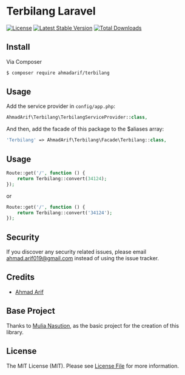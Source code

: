 # Terbilang Laravel

[![License](https://poser.pugx.org/ahmadarif/terbilang/license)](https://packagist.org/packages/ahmadarif/terbilang)
[![Latest Stable Version](https://poser.pugx.org/ahmadarif/terbilang/v/stable)](https://packagist.org/packages/ahmadarif/terbilang)
[![Total Downloads](https://poser.pugx.org/ahmadarif/terbilang/downloads)](https://packagist.org/packages/ahmadarif/terbilang)


## Install

Via Composer

``` bash
$ composer require ahmadarif/terbilang
```

## Usage

Add the service provider in `config/app.php`:

```php
AhmadArif\Terbilang\TerbilangServiceProvider::class,
```

And then, add the facade of this package to the $aliases array:

```php
'Terbilang' => AhmadArif\Terbilang\Facade\Terbilang::class,
```

## Usage

```php
Route::get('/', function () {
    return Terbilang::convert(34124);
});
```

or

```php
Route::get('/', function () {
    return Terbilang::convert('34124');
});
```


## Security

If you discover any security related issues, please email ahmad.arif019@gmail.com instead of using the issue tracker.


## Credits

- [Ahmad Arif](https://packagist.org/packages/ahmadarif/terbilang/stats)


## Base Project

Thanks to [Mulia Nasution](https://github.com/mul14/terbilang-php), as the basic project for the creation of this library.


## License

The MIT License (MIT). Please see [License File](LICENSE.md) for more information.